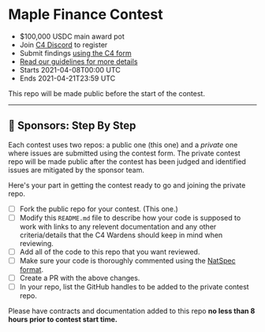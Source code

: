 # Maple Finance Contest
- $100,000 USDC main award pot
- Join [C4 Discord](https://discord.gg/EY5dvm3evD) to register
- Submit findings [using the C4 form](https://c4-maple.netlify.app/)
- [Read our guidelines for more details](https://code423n4.com/compete)
- Starts 2021-04-08T00:00 UTC
- Ends 2021-04-21T23:59 UTC

This repo will be made public before the start of the contest.

---

## :handshake: Sponsors: Step By Step
Each contest uses two repos: a public one (this one) and a _private_ one where issues are submitted using the contest form. The private contest repo will be made public after the contest has been judged and identified issues are mitigated by the sponsor team.

Here's your part in getting the contest ready to go and joining the private repo.

- [ ] Fork the public repo for your contest. (This one.)
- [ ] Modify this `README.md` file to describe how your code is supposed to work with links to any relevent documentation and any other criteria/details that the C4 Wardens should keep in mind when reviewing.
- [ ] Add all of the code to this repo that you want reviewed.
- [ ] Make sure your code is thoroughly commented using the [NatSpec format](https://docs.soliditylang.org/en/v0.5.10/natspec-format.html#natspec-format).
- [ ] Create a PR with the above changes.
- [ ] In your repo, list the GitHub handles to be added to the private contest repo.

Please have contracts and documentation added to this repo **no less than 8 hours prior to contest start time.**
